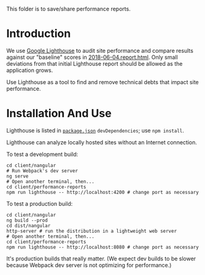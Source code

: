 This folder is to save/share performance reports.

# Introduction
We use [Google Lighthouse](https://github.com/GoogleChrome/lighthouse) to
audit site performance and compare results against our "baseline" scores in
[2018-06-04.report.html](2018-06-04.report.html). Only small deviations from
that initial Lighthouse report should be allowed as the application grows.

Use Lighthouse as a tool to find and remove technical debts that impact
site performance.

# Installation And Use
Lighthouse is listed in [`package.json`](../nangular/package.json)
`devDependencies`; use `npm install`.

Lighthouse can analyze locally hosted sites without an Internet connection.

To test a development build:
```Shell
cd client/nangular
# Run Webpack's dev server
ng serve
# Open another terminal, then...
cd client/performance-reports
npm run lighthouse -- http://localhost:4200 # change port as necessary
```

To test a production build:
```Shell
cd client/nangular
ng build --prod
cd dist/nangular
http-server # run the distribution in a lightweight web server
# Open another terminal, then...
cd client/performance-reports
npm run lighthouse -- http://localhost:8080 # change port as necessary
```

It's production builds that really matter. (We expect dev builds
to be slower because Webpack dev server is not optimizing for performance.)